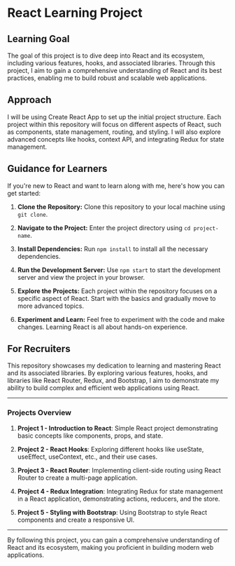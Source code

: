 # React Learning Project

## Learning Goal

The goal of this project is to dive deep into React and its ecosystem, including various features, hooks, and associated libraries. Through this project, I aim to gain a comprehensive understanding of React and its best practices, enabling me to build robust and scalable web applications.

## Approach

I will be using Create React App to set up the initial project structure. Each project within this repository will focus on different aspects of React, such as components, state management, routing, and styling. I will also explore advanced concepts like hooks, context API, and integrating Redux for state management.

## Guidance for Learners

If you're new to React and want to learn along with me, here's how you can get started:

1. **Clone the Repository:** Clone this repository to your local machine using `git clone`.

2. **Navigate to the Project:** Enter the project directory using `cd project-name`.

3. **Install Dependencies:** Run `npm install` to install all the necessary dependencies.

4. **Run the Development Server:** Use `npm start` to start the development server and view the project in your browser.

5. **Explore the Projects:** Each project within the repository focuses on a specific aspect of React. Start with the basics and gradually move to more advanced topics.

6. **Experiment and Learn:** Feel free to experiment with the code and make changes. Learning React is all about hands-on experience.

## For Recruiters

This repository showcases my dedication to learning and mastering React and its associated libraries. By exploring various features, hooks, and libraries like React Router, Redux, and Bootstrap, I aim to demonstrate my ability to build complex and efficient web applications using React.

---

### Projects Overview

1. **Project 1 - Introduction to React**: Simple React project demonstrating basic concepts like components, props, and state.

2. **Project 2 - React Hooks**: Exploring different hooks like useState, useEffect, useContext, etc., and their use cases.

3. **Project 3 - React Router**: Implementing client-side routing using React Router to create a multi-page application.

4. **Project 4 - Redux Integration**: Integrating Redux for state management in a React application, demonstrating actions, reducers, and the store.

5. **Project 5 - Styling with Bootstrap**: Using Bootstrap to style React components and create a responsive UI.

---

By following this project, you can gain a comprehensive understanding of React and its ecosystem, making you proficient in building modern web applications.
